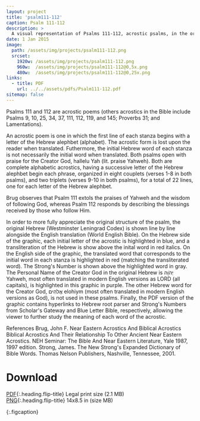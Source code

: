 ```yaml
---
layout: project
title: 'psalm111-112'
caption: Psalm 111-112
description: >
  A visual representation of Psalms 111-112, acrostic psalms, in the original Hebrew (The Westminster Leningrad Codex) with English, using the World English Bible version.
date: 1 Jan 2015
image: 
  path: /assets/img/projects/psalm111-112.png
  srcset: 
    1920w: /assets/img/projects/psalm111-112.png
    960w:  /assets/img/projects/psalm111-112@0,5x.png
    480w:  /assets/img/projects/psalm111-112@0,25x.png
links:
  - title: PDF
    url: ../../assets/pdfs/Psalm111-112.pdf
sitemap: false
---
```


Psalms 111 and 112 are acrostic poems (others acrostics in the Bible include Psalms 9, 10, 25, 34, 37, 111, 112, 119, and 145; Proverbs 31; and Lamentations).  

An acrostic poem is one in which the first line of each stanza begins with a letter of the Hebrew alephbet (alphabet). The acrostic form is lost upon the reader when translated. Futhermore, the initial Hebrew word of each stanza is not necessarily the initial word when translated. Both psalms open with praise for the Creator God, hallelu Yah (lit. praise Yahweh). Both are complete alphabetic acrostics, having a successive letter of the Hebrew alephbet begin each phrase, organized in eight couplets (verses 1-8 in both psalms), and two triplets (verses 9-10 in both psalms), for a total of 22 lines, one for each letter of the Hebrew alephbet.  

Brug observes that Psalm 111 extols the praises of Yahweh and the wisdom of following God, whereas Psalm 112 responds by describing the blessings received by those who follow Him.  

In order to more fully appreciate the original structure of the psalm, the original Hebrew (Westminster Leningrad Codex) is shown line by line alongside the English translation (World English Bible). On the Hebrew side of the graphic, each initial letter of the acrostic is highlighted in blue, and a transliteration of the Hebrew is show above the inital word in red italics. On the English side of the graphic, the translated word that corresponds to the initial word in each stanza is highlighted in red (matching the transliterated word). The Strong's Number is shown above the highlighted word in gray. The Personal Name of the Creator God in the original Hebrew is יְהֹוָה Yahweh, most often translated in modern English versions as LORD (all capitals), is highlighted in this graphic in purple. The other Hebrew word for the Creator God, אֱלֹהִים elohiym (most often translated in modern English versions as God), is not used in these psalms. Finally, the PDF version of the graphic contains hyperlinks to Hebrew root parser and Strong's Numbers from Scholar's Gateway and Blue Letter Bible, respectively, allowing the viewer to further study the meaning of each word of the acrostic.  

References Brug, John F. Near Eastern Acrostics And Biblical Acrostics Biblical Acrostics And Their Relationship To Other Ancient Near Eastern Acrostics. NEH Seminar: The Bible And Near Eastern Literature, Yale 1987, 1997 edition. Strong, James. The New Strong's Expanded Dictionary of Bible Words. Thomas Nelson Publishers, Nashville, Tennessee, 2001.

# Download
[PDF](../assets/pdfs/Psalm111-112.pdf){:.heading.flip-title} <span class="icon-file-pdf"></span> Legal print size (2.1 MB)  
[PNG](../assets/img/projects/psalm111-112.png){:.heading.flip-title} <span class="icon-file-picture"></span>  14x8.5 in (size MB)

{:.figcaption}
